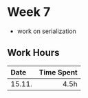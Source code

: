 # Week 7

- work on serialization

## Work Hours
| Date   | Time Spent |
| :----- | ---------: |
| 15.11. | 4.5h       |
